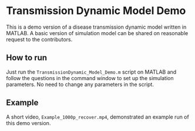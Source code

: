 # Transmission Dynamic Model Demo

This is a demo version of a disease transmission dynamic model written in MATLAB. A basic version of simulation model can be shared on reasonable request to the contributors.

## How to run
Just run the `TransmissionDynamic_Model_Demo.m` script on MATLAB and follow the questions in the command window to set up the simulation parameters. No need to change any parameters in the script. 

## Example
A short video, `Example_1000p_recover.mp4`, demonstrated an example run of this demo version.
